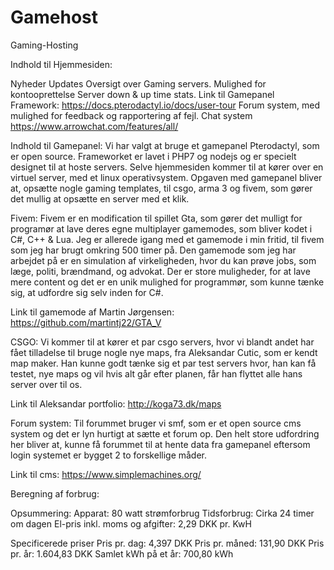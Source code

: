 # Gamehost




Gaming-Hosting 


Indhold til Hjemmesiden:

Nyheder
Updates
Oversigt over Gaming servers.
Mulighed for kontooprettelse
Server down & up time stats.
Link til Gamepanel Framework: https://docs.pterodactyl.io/docs/user-tour
Forum system, med mulighed for feedback og rapportering af fejl.
Chat system https://www.arrowchat.com/features/all/

Indhold til Gamepanel:
Vi har valgt at bruge et gamepanel Pterodactyl, som er open source. Frameworket er lavet i PHP7 og nodejs og er specielt designet til at hoste servers. Selve hjemmesiden kommer til at kører over en virtuel server, med et linux operativsystem. Opgaven med gamepanel bliver at, opsætte nogle gaming templates, til csgo, arma 3 og fivem, som gører det mullig at opsætte en server med et klik.

Fivem:
Fivem er en modification til spillet Gta, som gører det mulligt for programør at lave deres egne multiplayer gamemodes, som bliver kodet i C#, C++ & Lua. Jeg er allerede igang med et gamemode i min fritid, til fivem som jeg har brugt omkring 500 timer på. Den gamemode som jeg har arbejdet på er en simulation af virkeligheden, hvor du kan prøve jobs, som læge, politi, brændmand, og advokat. Der er store muligheder, for at lave mere content og det er en unik mulighed for programmør, som kunne tænke sig, at udfordre sig selv inden for C#.

Link til gamemode af Martin Jørgensen:
https://github.com/martintj22/GTA_V

CSGO:
Vi kommer til at kører et par csgo servers, hvor vi blandt andet har fået tilladelse til bruge nogle nye maps, fra Aleksandar Cutic, som er kendt map maker. Han kunne godt tænke sig et par test servers hvor, han kan få testet, nye maps og vil hvis alt går efter planen, får han flyttet alle hans server over til os.

Link til Aleksandar portfolio: 
 http://koga73.dk/maps


Forum system:
Til forummet bruger vi smf, som er et open source cms system og det er lyn hurtigt at sætte et forum op. Den helt store udfordring her bliver at, kunne få forummet til at 
hente data fra gamepanel eftersom login systemet er bygget 2 to forskellige måder.

Link til cms:
https://www.simplemachines.org/

Beregning af forbrug: 


Opsummering:
Apparat: 80 watt strømforbrug
Tidsforbrug: Cirka 24 timer om dagen
El-pris inkl. moms og afgifter: 2,29 DKK pr. KwH

Specificerede priser
Pris pr. dag: 4,397 DKK
Pris pr. måned: 131,90 DKK
Pris pr. år: 1.604,83 DKK
Samlet kWh på et år: 700,80 kWh











 
 





















